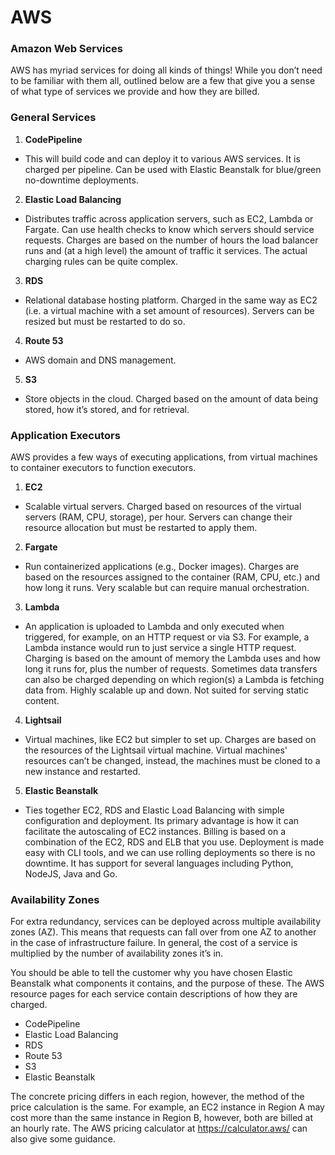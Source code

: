 # **AWS**

### **Amazon Web Services**

AWS has myriad services for doing all kinds of things! While you don’t need to be familiar with them all, outlined below are a few that give you a sense of what type of services we provide and how they are billed. 

### General Services

1. **CodePipeline**
- This will build code and can deploy it to various AWS services. It is charged per pipeline. Can be used with Elastic Beanstalk for blue/green no-downtime deployments.

2. **Elastic Load Balancing**
- Distributes traffic across application servers, such as EC2, Lambda or Fargate. Can use health checks to know which servers should service requests. Charges are based on the number of hours the load balancer runs and (at a high level) the amount of traffic it services. The actual charging rules can be quite complex.

3. **RDS**
- Relational database hosting platform. Charged in the same way as EC2 (i.e. a virtual machine with a set amount of resources). Servers can be resized but must be restarted to do so.

4. **Route 53**
- AWS domain and DNS management.

5. **S3**
- Store objects in the cloud. Charged based on the amount of data being stored, how it’s stored, and for retrieval.

### **Application Executors**

AWS provides a few ways of executing applications, from virtual machines to container executors to function executors.

1. **EC2**
- Scalable virtual servers. Charged based on resources of the virtual servers (RAM, CPU, storage), per hour. Servers can change their resource allocation but must be restarted to apply them.

2. **Fargate**
- Run containerized applications (e.g., Docker images). Charges are based on the resources assigned to the container (RAM, CPU, etc.) and how long it runs. Very scalable but can require manual orchestration.

3. **Lambda**
- An application is uploaded to Lambda and only executed when triggered, for example, on an HTTP request or via S3. For example, a Lambda instance would run to just service a single HTTP request. Charging is based on the amount of memory the Lambda uses and how long it runs for, plus the number of requests. Sometimes data transfers can also be charged depending on which region(s) a Lambda is fetching data from. Highly scalable up and down. Not suited for serving static content.

4. **Lightsail**
- Virtual machines, like EC2 but simpler to set up. Charges are based on the resources of the Lightsail virtual machine. Virtual machines' resources can’t be changed, instead, the machines must be cloned to a new instance and restarted. 

5. **Elastic Beanstalk**
- Ties together EC2, RDS and Elastic Load Balancing with simple configuration and deployment. Its primary advantage is how it can facilitate the autoscaling of EC2 instances. Billing is based on a combination of the EC2, RDS and ELB that you use. Deployment is made easy with CLI tools, and we can use rolling deployments so there is no downtime. It has support for several languages including Python, NodeJS, Java and Go.

### **Availability Zones**

For extra redundancy, services can be deployed across multiple availability zones (AZ). This means that requests can fall over from one AZ to another in the case of infrastructure failure. In general, the cost of a service is multiplied by the number of availability zones it’s in.

You should be able to tell the customer why you have chosen Elastic Beanstalk what components it contains, and the purpose of these. The AWS resource pages for each service contain descriptions of how they are charged.

- CodePipeline
- Elastic Load Balancing
- RDS
- Route 53
- S3
- Elastic Beanstalk

The concrete pricing differs in each region, however, the method of the price calculation is the same. For example, an EC2 instance in Region A may cost more than the same instance in Region B, however, both are billed at an hourly rate. The AWS pricing calculator at https://calculator.aws/ can also give some guidance.
